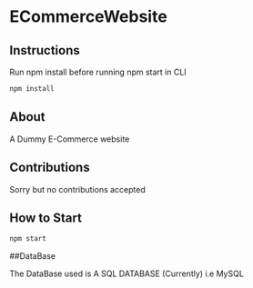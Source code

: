 # ECommerceWebsite
## Instructions
Run npm install before running npm start in CLI
```bash
npm install
```
## About 
A Dummy E-Commerce website

## Contributions
Sorry but no contributions accepted

## How to Start
```bash
npm start
```
##DataBase

The DataBase used is A SQL DATABASE (Currently) i.e MySQL
